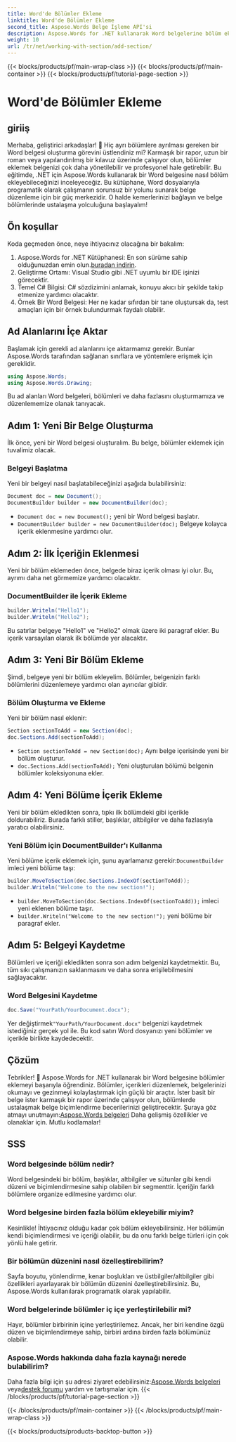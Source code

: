 ```yaml
---
title: Word'de Bölümler Ekleme
linktitle: Word'de Bölümler Ekleme
second_title: Aspose.Words Belge İşleme API'si
description: Aspose.Words for .NET kullanarak Word belgelerine bölüm eklemeyi öğrenin. Bu kılavuz, belge oluşturmaktan bölüm eklemeye ve yönetmeye kadar her şeyi kapsar.
weight: 10
url: /tr/net/working-with-section/add-section/
---
```


{{< blocks/products/pf/main-wrap-class >}}
{{< blocks/products/pf/main-container >}}
{{< blocks/products/pf/tutorial-page-section >}}

# Word'de Bölümler Ekleme


## giriiş

Merhaba, geliştirici arkadaşlar! 👋 Hiç ayrı bölümlere ayrılması gereken bir Word belgesi oluşturma görevini üstlendiniz mi? Karmaşık bir rapor, uzun bir roman veya yapılandırılmış bir kılavuz üzerinde çalışıyor olun, bölümler eklemek belgenizi çok daha yönetilebilir ve profesyonel hale getirebilir. Bu eğitimde, .NET için Aspose.Words kullanarak bir Word belgesine nasıl bölüm ekleyebileceğinizi inceleyeceğiz. Bu kütüphane, Word dosyalarıyla programatik olarak çalışmanın sorunsuz bir yolunu sunarak belge düzenleme için bir güç merkezidir. O halde kemerlerinizi bağlayın ve belge bölümlerinde ustalaşma yolculuğuna başlayalım!

## Ön koşullar

Koda geçmeden önce, neye ihtiyacınız olacağına bir bakalım:

1.  Aspose.Words for .NET Kütüphanesi: En son sürüme sahip olduğunuzdan emin olun.[buradan indirin](https://releases.aspose.com/words/net/).
2. Geliştirme Ortamı: Visual Studio gibi .NET uyumlu bir IDE işinizi görecektir.
3. Temel C# Bilgisi: C# sözdizimini anlamak, konuyu akıcı bir şekilde takip etmenize yardımcı olacaktır.
4. Örnek Bir Word Belgesi: Her ne kadar sıfırdan bir tane oluştursak da, test amaçları için bir örnek bulundurmak faydalı olabilir.

## Ad Alanlarını İçe Aktar

Başlamak için gerekli ad alanlarını içe aktarmamız gerekir. Bunlar Aspose.Words tarafından sağlanan sınıflara ve yöntemlere erişmek için gereklidir.

```csharp
using Aspose.Words;
using Aspose.Words.Drawing;
```

Bu ad alanları Word belgeleri, bölümleri ve daha fazlasını oluşturmamıza ve düzenlememize olanak tanıyacak.

## Adım 1: Yeni Bir Belge Oluşturma

İlk önce, yeni bir Word belgesi oluşturalım. Bu belge, bölümler eklemek için tuvalimiz olacak.

### Belgeyi Başlatma

Yeni bir belgeyi nasıl başlatabileceğinizi aşağıda bulabilirsiniz:

```csharp
Document doc = new Document();
DocumentBuilder builder = new DocumentBuilder(doc);
```

- `Document doc = new Document();` yeni bir Word belgesi başlatır.
- `DocumentBuilder builder = new DocumentBuilder(doc);` Belgeye kolayca içerik eklenmesine yardımcı olur.

## Adım 2: İlk İçeriğin Eklenmesi

Yeni bir bölüm eklemeden önce, belgede biraz içerik olması iyi olur. Bu, ayrımı daha net görmemize yardımcı olacaktır.

### DocumentBuilder ile İçerik Ekleme

```csharp
builder.Writeln("Hello1");
builder.Writeln("Hello2");
```

Bu satırlar belgeye "Hello1" ve "Hello2" olmak üzere iki paragraf ekler. Bu içerik varsayılan olarak ilk bölümde yer alacaktır.

## Adım 3: Yeni Bir Bölüm Ekleme

Şimdi, belgeye yeni bir bölüm ekleyelim. Bölümler, belgenizin farklı bölümlerini düzenlemeye yardımcı olan ayırıcılar gibidir.

### Bölüm Oluşturma ve Ekleme

Yeni bir bölüm nasıl eklenir:

```csharp
Section sectionToAdd = new Section(doc);
doc.Sections.Add(sectionToAdd);
```

- `Section sectionToAdd = new Section(doc);` Aynı belge içerisinde yeni bir bölüm oluşturur.
- `doc.Sections.Add(sectionToAdd);` Yeni oluşturulan bölümü belgenin bölümler koleksiyonuna ekler.

## Adım 4: Yeni Bölüme İçerik Ekleme

Yeni bir bölüm ekledikten sonra, tıpkı ilk bölümdeki gibi içerikle doldurabiliriz. Burada farklı stiller, başlıklar, altbilgiler ve daha fazlasıyla yaratıcı olabilirsiniz.

### Yeni Bölüm için DocumentBuilder'ı Kullanma

 Yeni bölüme içerik eklemek için, şunu ayarlamanız gerekir:`DocumentBuilder` imleci yeni bölüme taşı:

```csharp
builder.MoveToSection(doc.Sections.IndexOf(sectionToAdd));
builder.Writeln("Welcome to the new section!");
```

- `builder.MoveToSection(doc.Sections.IndexOf(sectionToAdd));` imleci yeni eklenen bölüme taşır.
- `builder.Writeln("Welcome to the new section!");` yeni bölüme bir paragraf ekler.

## Adım 5: Belgeyi Kaydetme

Bölümleri ve içeriği ekledikten sonra son adım belgenizi kaydetmektir. Bu, tüm sıkı çalışmanızın saklanmasını ve daha sonra erişilebilmesini sağlayacaktır.

### Word Belgesini Kaydetme

```csharp
doc.Save("YourPath/YourDocument.docx");
```

 Yer değiştirmek`"YourPath/YourDocument.docx"` belgenizi kaydetmek istediğiniz gerçek yol ile. Bu kod satırı Word dosyanızı yeni bölümler ve içerikle birlikte kaydedecektir.

## Çözüm

 Tebrikler! 🎉 Aspose.Words for .NET kullanarak bir Word belgesine bölümler eklemeyi başarıyla öğrendiniz. Bölümler, içerikleri düzenlemek, belgelerinizi okumayı ve gezinmeyi kolaylaştırmak için güçlü bir araçtır. İster basit bir belge ister karmaşık bir rapor üzerinde çalışıyor olun, bölümlerde ustalaşmak belge biçimlendirme becerilerinizi geliştirecektir. Şuraya göz atmayı unutmayın:[Aspose.Words belgeleri](https://reference.aspose.com/words/net/) Daha gelişmiş özellikler ve olanaklar için. Mutlu kodlamalar!

## SSS

### Word belgesinde bölüm nedir?

Word belgesindeki bir bölüm, başlıklar, altbilgiler ve sütunlar gibi kendi düzeni ve biçimlendirmesine sahip olabilen bir segmenttir. İçeriğin farklı bölümlere organize edilmesine yardımcı olur.

### Word belgesine birden fazla bölüm ekleyebilir miyim?

Kesinlikle! İhtiyacınız olduğu kadar çok bölüm ekleyebilirsiniz. Her bölümün kendi biçimlendirmesi ve içeriği olabilir, bu da onu farklı belge türleri için çok yönlü hale getirir.

### Bir bölümün düzenini nasıl özelleştirebilirim?

Sayfa boyutu, yönlendirme, kenar boşlukları ve üstbilgiler/altbilgiler gibi özellikleri ayarlayarak bir bölümün düzenini özelleştirebilirsiniz. Bu, Aspose.Words kullanılarak programatik olarak yapılabilir.

### Word belgelerinde bölümler iç içe yerleştirilebilir mi?

Hayır, bölümler birbirinin içine yerleştirilemez. Ancak, her biri kendine özgü düzen ve biçimlendirmeye sahip, birbiri ardına birden fazla bölümünüz olabilir.

### Aspose.Words hakkında daha fazla kaynağı nerede bulabilirim?

 Daha fazla bilgi için şu adresi ziyaret edebilirsiniz:[Aspose.Words belgeleri](https://reference.aspose.com/words/net/) veya[destek forumu](https://forum.aspose.com/c/words/8) yardım ve tartışmalar için.
{{< /blocks/products/pf/tutorial-page-section >}}

{{< /blocks/products/pf/main-container >}}
{{< /blocks/products/pf/main-wrap-class >}}

{{< blocks/products/products-backtop-button >}}

